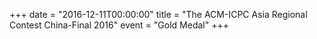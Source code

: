 +++
date = "2016-12-11T00:00:00"
title = "The ACM-ICPC Asia Regional Contest China-Final 2016"
event = "Gold Medal"
+++

